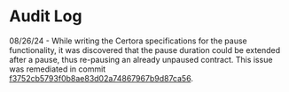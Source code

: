 # Audit Log

08/26/24 - While writing the Certora specifications for the pause functionality, it was discovered that the pause duration could be extended after a pause, thus re-pausing an already unpaused contract. This issue was remediated in commit [f3752cb5793f0b8ae83d02a74867967b9d87ca56](https://github.com/solidity-labs-io/safe-time-guard/pull/17/commits/f3752cb5793f0b8ae83d02a74867967b9d87ca56).